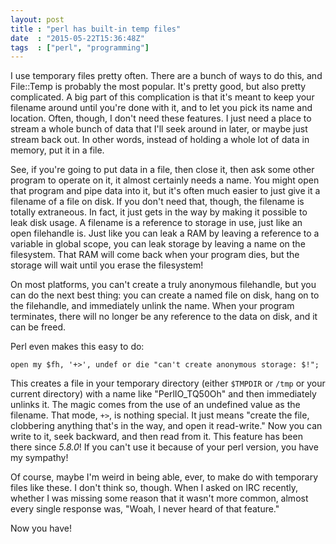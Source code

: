 ```yaml
---
layout: post
title : "perl has built-in temp files"
date  : "2015-05-22T15:36:48Z"
tags  : ["perl", "programming"]
---
```

I use temporary files pretty often.  There are a bunch of ways to do this, and
File::Temp is probably the most popular.  It's pretty good, but also pretty
complicated.  A big part of this complication is that it's meant to keep your
filename around until you're done with it, and to let you pick its name and
location.  Often, though, I don't need these features.  I just need a place to
stream a whole bunch of data that I'll seek around in later, or maybe just
stream back out.  In other words, instead of holding a whole lot of data in
memory, put it in a file.

See, if you're going to put data in a file, then close it, then ask some other
program to operate on it, it almost certainly needs a name.  You might open
that program and pipe data into it, but it's often much easier to just give it
a filename of a file on disk.  If you don't need that, though, the filename is
totally extraneous.  In fact, it just gets in the way by making it possible to
leak disk usage.  A filename is a reference to storage in use, just like an
open filehandle is.  Just like you can leak a RAM by leaving a reference
to a variable in global scope, you can leak storage by leaving a name on the
filesystem.  That RAM will come back when your program dies, but the storage
will wait until you erase the filesystem!

On most platforms, you can't create a truly anonymous filehandle, but you can
do the next best thing:  you can create a named file on disk, hang on to the
filehandle, and immediately unlink the name.  When your program terminates,
there will no longer be any reference to the data on disk, and it can be freed.

Perl even makes this easy to do:

    open my $fh, '+>', undef or die "can't create anonymous storage: $!";

This creates a file in your temporary directory (either `$TMPDIR` or `/tmp` or
your current directory) with a name like "PerlIO_TQ50Oh" and then immediately
unlinks it.  The magic comes from the use of an undefined value as the
filename.  That mode, `+>`, is nothing special.  It just means "create the
file, clobbering anything that's in the way, and open it read-write."  Now you
can write to it, seek backward, and then read from it.  This feature has been
there since *5.8.0*!  If you can't use it because of your perl version, you have
my sympathy!

Of course, maybe I'm weird in being able, ever, to make do with temporary files
like these.  I don't think so, though.  When I asked on IRC recently, whether I
was missing some reason that it wasn't more common, almost every single
response was, "Woah, I never heard of that feature."

Now you have!

